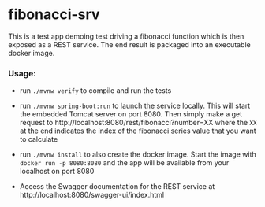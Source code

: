 # fibonacci-srv
This is a test app demoing test driving a fibonacci function which is then exposed as a REST service.
The end result is packaged into an executable docker image.

### Usage:
- run `./mvnw verify` to compile and run the tests

- run `./mvnw spring-boot:run` to launch the service locally. This will start the embedded Tomcat server on port 8080. 
Then simply make a get request to http://localhost:8080/rest/fibonacci?number=XX where the `XX` at the end indicates the index of the fibonacci series value that you want to calculate

- run `./mvnw install` to also create the docker image. Start the image with `docker run -p 8080:8080` and the app will be available from your localhost on port 8080

- Access the Swagger documentation for the REST service at http://localhost:8080/swagger-ui/index.html
